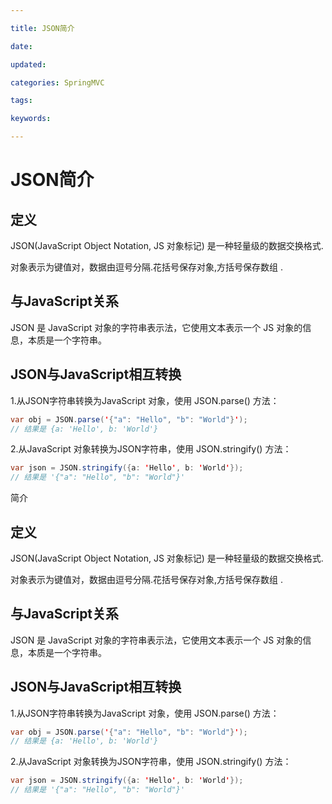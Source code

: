 ```yaml
---

title: JSON简介

date: 

updated: 

categories: SpringMVC

tags: 

keywords: 

---
```

# JSON简介

## 定义

JSON(JavaScript Object Notation, JS 对象标记) 是一种轻量级的数据交换格式.

 对象表示为键值对，数据由逗号分隔.花括号保存对象,方括号保存数组 .

## 与JavaScript关系

JSON 是 JavaScript 对象的字符串表示法，它使用文本表示一个 JS 对象的信息，本质是一个字符串。

## JSON与JavaScript相互转换



1.从JSON字符串转换为JavaScript 对象，使用 JSON.parse() 方法：

``` java
var obj = JSON.parse('{"a": "Hello", "b": "World"}');
// 结果是 {a: 'Hello', b: 'World'}

```

2.从JavaScript 对象转换为JSON字符串，使用 JSON.stringify() 方法：

```java
var json = JSON.stringify({a: 'Hello', b: 'World'});
// 结果是 '{"a": "Hello", "b": "World"}'

```

简介

## 定义

JSON(JavaScript Object Notation, JS 对象标记) 是一种轻量级的数据交换格式.

 对象表示为键值对，数据由逗号分隔.花括号保存对象,方括号保存数组 .

## 与JavaScript关系

JSON 是 JavaScript 对象的字符串表示法，它使用文本表示一个 JS 对象的信息，本质是一个字符串。

## JSON与JavaScript相互转换



1.从JSON字符串转换为JavaScript 对象，使用 JSON.parse() 方法：

``` java
var obj = JSON.parse('{"a": "Hello", "b": "World"}');
// 结果是 {a: 'Hello', b: 'World'}

```

2.从JavaScript 对象转换为JSON字符串，使用 JSON.stringify() 方法：

```java
var json = JSON.stringify({a: 'Hello', b: 'World'});
// 结果是 '{"a": "Hello", "b": "World"}'

```